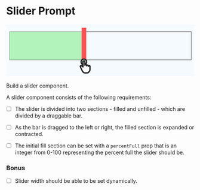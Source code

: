 # Slider Prompt

![slider](./slider.png)

Build a slider component.

A slider component consists of the following requirements:

- [ ] The slider is divided into two sections - filled and unfilled - which are divided by a draggable bar.

- [ ] As the bar is dragged to the left or right, the filled section is expanded or contracted.

- [ ] The initial fill section can be set with a `percentFull` prop that is an integer from 0-100 representing the percent full the slider should be.

### Bonus

- [ ] Slider width should be able to be set dynamically.
